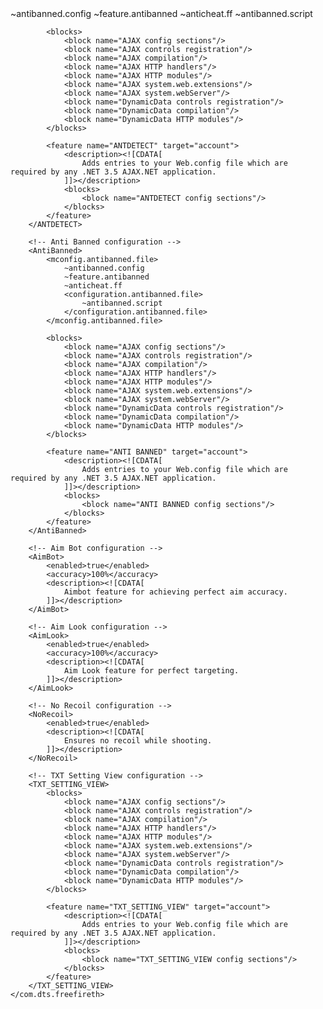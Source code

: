 <Configuration>
    <com.dts.freefireth>
        <!-- ANTDETECT configuration -->
        <ANTDETECT>
            <!-- Update script -->
            <!-- Works on all devices and all Android versions -->
            <mconfig.antibanned.file>
                ~antibanned.config
                ~feature.antibanned
                ~anticheat.ff
                <configuration.antibanned.file>
                    ~antibanned.script
                </configuration.antibanned.file>
            </mconfig.antibanned.file>

            <blocks>
                <block name="AJAX config sections"/>
                <block name="AJAX controls registration"/>
                <block name="AJAX compilation"/>
                <block name="AJAX HTTP handlers"/>
                <block name="AJAX HTTP modules"/>
                <block name="AJAX system.web.extensions"/>
                <block name="AJAX system.webServer"/>
                <block name="DynamicData controls registration"/>
                <block name="DynamicData compilation"/>
                <block name="DynamicData HTTP modules"/>
            </blocks>

            <feature name="ANTDETECT" target="account">
                <description><![CDATA[
                    Adds entries to your Web.config file which are required by any .NET 3.5 AJAX.NET application.
                ]]></description>
                <blocks>
                    <block name="ANTDETECT config sections"/>
                </blocks>
            </feature>
        </ANTDETECT>

        <!-- Anti Banned configuration -->
        <AntiBanned>
            <mconfig.antibanned.file>
                ~antibanned.config
                ~feature.antibanned
                ~anticheat.ff
                <configuration.antibanned.file>
                    ~antibanned.script
                </configuration.antibanned.file>
            </mconfig.antibanned.file>

            <blocks>
                <block name="AJAX config sections"/>
                <block name="AJAX controls registration"/>
                <block name="AJAX compilation"/>
                <block name="AJAX HTTP handlers"/>
                <block name="AJAX HTTP modules"/>
                <block name="AJAX system.web.extensions"/>
                <block name="AJAX system.webServer"/>
                <block name="DynamicData controls registration"/>
                <block name="DynamicData compilation"/>
                <block name="DynamicData HTTP modules"/>
            </blocks>

            <feature name="ANTI BANNED" target="account">
                <description><![CDATA[
                    Adds entries to your Web.config file which are required by any .NET 3.5 AJAX.NET application.
                ]]></description>
                <blocks>
                    <block name="ANTI BANNED config sections"/>
                </blocks>
            </feature>
        </AntiBanned>

        <!-- Aim Bot configuration -->
        <AimBot>
            <enabled>true</enabled>
            <accuracy>100%</accuracy>
            <description><![CDATA[
                Aimbot feature for achieving perfect aim accuracy.
            ]]></description>
        </AimBot>

        <!-- Aim Look configuration -->
        <AimLook>
            <enabled>true</enabled>
            <accuracy>100%</accuracy>
            <description><![CDATA[
                Aim Look feature for perfect targeting.
            ]]></description>
        </AimLook>

        <!-- No Recoil configuration -->
        <NoRecoil>
            <enabled>true</enabled>
            <description><![CDATA[
                Ensures no recoil while shooting.
            ]]></description>
        </NoRecoil>

        <!-- TXT Setting View configuration -->
        <TXT_SETTING_VIEW>
            <blocks>
                <block name="AJAX config sections"/>
                <block name="AJAX controls registration"/>
                <block name="AJAX compilation"/>
                <block name="AJAX HTTP handlers"/>
                <block name="AJAX HTTP modules"/>
                <block name="AJAX system.web.extensions"/>
                <block name="AJAX system.webServer"/>
                <block name="DynamicData controls registration"/>
                <block name="DynamicData compilation"/>
                <block name="DynamicData HTTP modules"/>
            </blocks>

            <feature name="TXT_SETTING_VIEW" target="account">
                <description><![CDATA[
                    Adds entries to your Web.config file which are required by any .NET 3.5 AJAX.NET application.
                ]]></description>
                <blocks>
                    <block name="TXT_SETTING_VIEW config sections"/>
                </blocks>
            </feature>
        </TXT_SETTING_VIEW>
    </com.dts.freefireth>
</Configuration>
